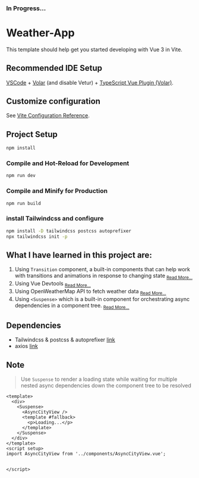 ### In Progress...

# Weather-App

This template should help get you started developing with Vue 3 in Vite.

## Recommended IDE Setup

[VSCode](https://code.visualstudio.com/) + [Volar](https://marketplace.visualstudio.com/items?itemName=Vue.volar) (and disable Vetur) + [TypeScript Vue Plugin (Volar)](https://marketplace.visualstudio.com/items?itemName=Vue.vscode-typescript-vue-plugin).

## Customize configuration

See [Vite Configuration Reference](https://vitejs.dev/config/).

## Project Setup

```sh
npm install
```

### Compile and Hot-Reload for Development

```sh
npm run dev
```

### Compile and Minify for Production

```sh
npm run build
```


### install Tailwindcss and configure 
```sh
npm install -D tailwindcss postcss autoprefixer
npx tailwindcss init -p
```

## What I have learned in this project are:

  1. Using `Transition` component, a built-in components that can help work with transitions and animations in response to changing state <sub>[Read More...](https://vuejs.org/guide/built-ins/transition.html)</sub>
  2. Using Vue Devtools <sub>[Read More...](https://chrome.google.com/webstore/detail/vuejs-devtools/nhdogjmejiglipccpnnnanhbledajbpd?hl=en)</sub>
  3. Using OpenWeatherMap API to fetch weather data <sub>[Read More...](https://openweathermap.org/api/one-call-3)</sub>
  4. Using `<Suspense>` which is a built-in component for orchestrating async dependencies in a component tree. <sub>[Read More...](https://vuejs.org/guide/built-ins/suspense.html)</sub>

## Dependencies
  - Tailwindcss & postcss & autoprefixer [link](https://tailwindcss.com/docs/installation/using-postcss)
  - axios [link](https://www.npmjs.com/package/axios)


  ## Note

> Use `Suspense` to render a loading state while waiting for multiple nested async dependencies down the component tree to be resolved

```vue
<template>
  <div>
    <Suspense>
      <AsyncCityView />
      <template #fallback>
        <p>Loading...</p>
      </template>
    </Suspense>
  </div>
</template>
<script setup>
import AsyncCityView from '../components/AsyncCityView.vue';


</script>
```